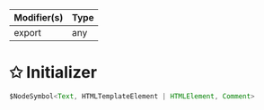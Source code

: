 | Modifier(s)                            | Type                     |
|----------------------------------------|--------------------------|
| export | any |

# &#10025; Initializer

```ts
$NodeSymbol<Text, HTMLTemplateElement | HTMLElement, Comment>
```